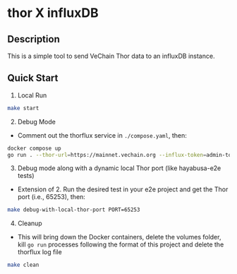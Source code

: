 # thor X influxDB

## Description

This is a simple tool to send VeChain Thor data to an influxDB instance.


## Quick Start

1. Local Run

```bash
make start
```

2. Debug Mode

- Comment out the thorflux service in `./compose.yaml`, then:

```bash
docker compose up
go run . --thor-url=https://mainnet.vechain.org --influx-token=admin-token --thor-block=1024
```

3. Debug mode along with a dynamic local Thor port (like hayabusa-e2e tests)

- Extension of 2. Run the desired test in your e2e project and get the Thor port (i.e., 65253), then:

```bash
make debug-with-local-thor-port PORT=65253
```

4. Cleanup

- This will bring down the Docker containers, delete the volumes folder, kill `go run` processes following the format of this project and delete the thorflux log file

```bash
make clean
```